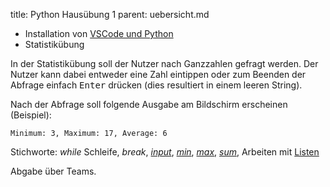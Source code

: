 title: Python Hausübung 1
parent: uebersicht.md

* Installation von [VSCode und Python](installation.html)
* Statistikübung

In der Statistikübung soll der Nutzer nach Ganzzahlen gefragt werden. Der Nutzer
kann dabei entweder eine Zahl eintippen oder zum Beenden der Abfrage einfach
<kbd>Enter</kbd> drücken (dies resultiert in einem leeren String).

Nach der Abfrage soll folgende Ausgabe am Bildschirm erscheinen (Beispiel):

<code>Minimum: 3, Maximum: 17, Average: 6</code>

Stichworte: *while* Schleife, *break*, [*input*](https://docs.python.org/3/library/functions.html#input), [*min*](https://docs.python.org/3/library/functions.html#min), [*max*](https://docs.python.org/3/library/functions.html#max), [*sum*](https://docs.python.org/3/library/functions.html#sum), Arbeiten mit [Listen](https://www.python-kurs.eu/python3_listen.php)

Abgabe über Teams.